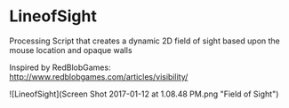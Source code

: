 # LineofSight
Processing Script that creates a dynamic 2D field of sight based upon the mouse location and opaque walls

Inspired by RedBlobGames: http://www.redblobgames.com/articles/visibility/

 ![LineofSight](Screen Shot 2017-01-12 at 1.08.48 PM.png "Field of Sight")

